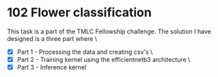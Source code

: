 # 102 Flower classification

This task is a part of the TMLC Fellowship challenge. The solution I have designed is a three part where \
- [x] Part 1 - Processing the data and creating csv's \
- [x] Part 2 - Training kernel using the efficientnetb3 architecture \
- [x] Part 3 - Inference kernel 
